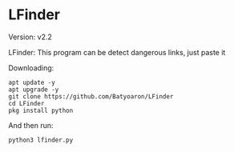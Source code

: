 # LFinder

Version: v2.2

LFinder: This program can be detect dangerous links, just paste it

 
 Downloading:

    apt update -y
    apt upgrade -y
    git clone https://github.com/Batyoaron/LFinder
    cd LFinder
    pkg install python
    
 
 And then run:

    python3 lfinder.py
    


 
